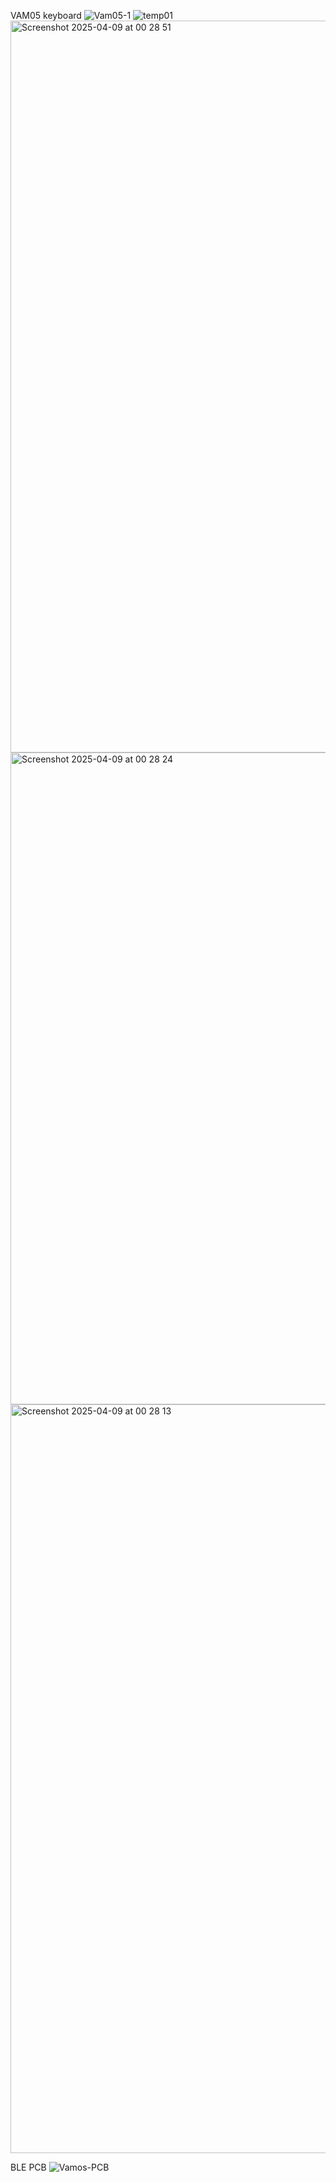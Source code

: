 VAM05 keyboard
![Vam05-1](https://github.com/user-attachments/assets/fcd82e2c-0d48-4d0b-b354-57c74ad60753)
![temp01](https://github.com/user-attachments/assets/2bd18640-b1bb-4a8d-b51d-e879d966f55b)
<img width="1171" alt="Screenshot 2025-04-09 at 00 28 51" src="https://github.com/user-attachments/assets/f629f73f-1c11-4a58-b1ea-208f906bf656" />
<img width="1043" alt="Screenshot 2025-04-09 at 00 28 24" src="https://github.com/user-attachments/assets/db402ffa-7544-4d3b-b92e-2be25632d2e7" />
<img width="1198" alt="Screenshot 2025-04-09 at 00 28 13" src="https://github.com/user-attachments/assets/e445f3a1-281d-450a-a93f-e4d0c3e7b2c6" />

BLE PCB
![Vamos-PCB](https://github.com/user-attachments/assets/1c101c14-25ae-4fa8-9ea5-07a872c52f03)
